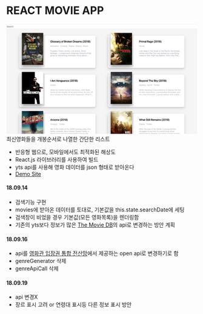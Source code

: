 # REACT MOVIE APP
![Main](./img/mainImg.png)
최신영화들을 개봉순서로 나열한 간단한 리스트 
- 반응형 웹으로, 모바일에서도 최적화된 해상도
- React.js 라이브러리를 사용하여 빌드
- yts api를 사용해 영화 데이터를 json 형태로 받아온다
- [Demo Site](https://hth225.github.io/movie_app/)

#### 18.09.14
- 검색기능 구현
- movies에 받아온 데이터를 토대로, 기본값을 this.state.searchDate에 세팅
- 검색창이 비었을 경우 기본값(모든 영화목록)을 렌더링함
- 기존의 yts보다 정보가 많은 [The Movie DB](https://www.themoviedb.org/)의 api로 변경하는 방안 계획

#### 18.09.16
- api를 [영화관 입장권 통합 전산망](http://www.kobis.or.kr/kobisopenapi/homepg/apiservice/searchServiceInfo.do)에서 제공하는 open api로 변경하기로 함
- genreGenerator 삭제
- genreApiCall 삭제

#### 18.09.19
- api 변경X
- 장르 표시 고려 or 연령대 표시등 다른 정보 표시 방안